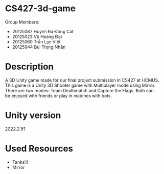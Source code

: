 # CS427-3d-game
Group Members:  
- 20125087 Huỳnh Bá Đông Cát 	  
- 20125023 Vũ Hoàng Đạt 	       
- 20125069 Trần Lạc Việt 		    
- 20125044 Bùi Trọng Nhân        

# Description
A 3D Unity game made for our final project submission in CS427 at HCMUS. This game is a Unity 3D Shooter game with Multiplayer mode using Mirror. There are two modes: Team Deathmatch and Capture the Flags. Both can be enjoyed with friends or play in matches with bots. 

# Unity version
2022.3.1f1

# Used Resources
- Tanks!!!
- Mirror



